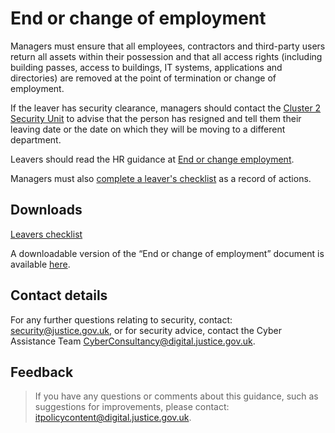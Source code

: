 # End or change of employment

Managers must ensure that all employees, contractors and third-party users return all assets within their possession and that all access rights \(including building passes, access to buildings, IT systems, applications and directories\) are removed at the point of termination or change of employment.

If the leaver has security clearance, managers should contact the [Cluster 2 Security Unit](mailto:contactus@cluster2security.gov.uk) to advise that the person has resigned and tell them their leaving date or the date on which they will be moving to a different department.

Leavers should read the HR guidance at [End or change employment](https://intranet.justice.gov.uk/guidance/hr/end-change-of-employment/).

Managers must also [complete a leaver's checklist](https://intranet.justice.gov.uk/documents/2015/04/leavers-checklist-for-managers.docx) as a record of actions.

## Downloads

[Leavers checklist](https://intranet.justice.gov.uk/documents/2015/04/leavers-checklist-for-managers.docx)

A downloadable version of the “End or change of employment” document is available [here](file:///./gs/end-or-change-of-employment.docx).

## Contact details

For any further questions relating to security, contact: [security@justice.gov.uk](mailto:security@justice.gov.uk), or for security advice, contact the Cyber Assistance Team [CyberConsultancy@digital.justice.gov.uk](mailto:CyberConsultancy@digital.justice.gov.uk).

## Feedback

> If you have any questions or comments about this guidance, such as suggestions for improvements, please contact: [itpolicycontent@digital.justice.gov.uk](mailto:itpolicycontent@digital.justice.gov.uk).


